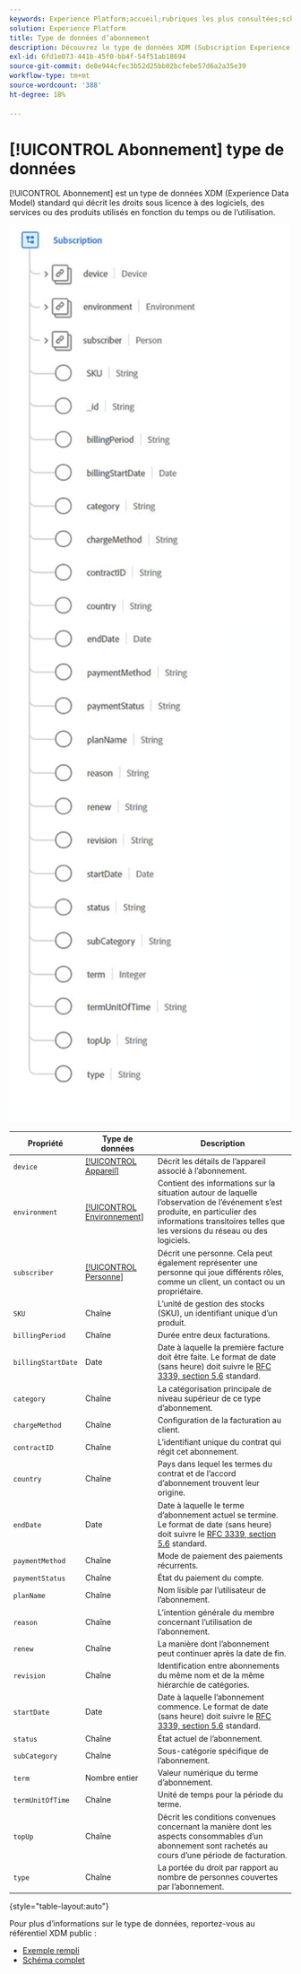 ```yaml
---
keywords: Experience Platform;accueil;rubriques les plus consultées;schéma;schéma;XDM;champs;schémas;schémas;abonnement;type de données;type de données;type de données
solution: Experience Platform
title: Type de données d’abonnement
description: Découvrez le type de données XDM (Subscription Experience Data Model).
exl-id: 6fd1e073-441b-45f0-bb4f-54f51ab18694
source-git-commit: de8e944cfec3b52d25bb02bcfebe57d6a2a35e39
workflow-type: tm+mt
source-wordcount: '388'
ht-degree: 18%

---
```


# [!UICONTROL Abonnement] type de données

[!UICONTROL Abonnement] est un type de données XDM (Experience Data Model) standard qui décrit les droits sous licence à des logiciels, des services ou des produits utilisés en fonction du temps ou de l’utilisation.

<img src="../images/data-types/subscription-data-type.png" width="500" /><br />

| Propriété | Type de données | Description |
| --- | --- | --- |
| `device` | [[!UICONTROL Appareil]](./device.md) | Décrit les détails de l’appareil associé à l’abonnement. |
| `environment` | [[!UICONTROL Environnement]](./environment.md) | Contient des informations sur la situation autour de laquelle l’observation de l’événement s’est produite, en particulier des informations transitoires telles que les versions du réseau ou des logiciels. |
| `subscriber` | [[!UICONTROL Personne]](./person.md) | Décrit une personne. Cela peut également représenter une personne qui joue différents rôles, comme un client, un contact ou un propriétaire. |
| `SKU` | Chaîne | L’unité de gestion des stocks (SKU), un identifiant unique d’un produit. |
| `billingPeriod` | Chaîne | Durée entre deux facturations. |
| `billingStartDate` | Date | Date à laquelle la première facture doit être faite. Le format de date (sans heure) doit suivre le [RFC 3339, section 5.6](https://tools.ietf.org/html/rfc3339#section-5.6) standard. |
| `category` | Chaîne | La catégorisation principale de niveau supérieur de ce type d’abonnement. |
| `chargeMethod` | Chaîne | Configuration de la facturation au client. |
| `contractID` | Chaîne | L’identifiant unique du contrat qui régit cet abonnement. |
| `country` | Chaîne | Pays dans lequel les termes du contrat et de l’accord d’abonnement trouvent leur origine. |
| `endDate` | Date | Date à laquelle le terme d’abonnement actuel se termine. Le format de date (sans heure) doit suivre le [RFC 3339, section 5.6](https://tools.ietf.org/html/rfc3339#section-5.6) standard. |
| `paymentMethod` | Chaîne | Mode de paiement des paiements récurrents. |
| `paymentStatus` | Chaîne | État du paiement du compte. |
| `planName` | Chaîne | Nom lisible par l’utilisateur de l’abonnement. |
| `reason` | Chaîne | L’intention générale du membre concernant l’utilisation de l’abonnement. |
| `renew` | Chaîne | La manière dont l’abonnement peut continuer après la date de fin. |
| `revision` | Chaîne | Identification entre abonnements du même nom et de la même hiérarchie de catégories. |
| `startDate` | Date | Date à laquelle l’abonnement commence. Le format de date (sans heure) doit suivre le [RFC 3339, section 5.6](https://tools.ietf.org/html/rfc3339#section-5.6) standard. |
| `status` | Chaîne | État actuel de l’abonnement. |
| `subCategory` | Chaîne | Sous-catégorie spécifique de l’abonnement. |
| `term` | Nombre entier | Valeur numérique du terme d’abonnement. |
| `termUnitOfTime` | Chaîne | Unité de temps pour la période du terme. |
| `topUp` | Chaîne | Décrit les conditions convenues concernant la manière dont les aspects consommables d’un abonnement sont rachetés au cours d’une période de facturation. |
| `type` | Chaîne | La portée du droit par rapport au nombre de personnes couvertes par l’abonnement. |

{style="table-layout:auto"}

Pour plus d’informations sur le type de données, reportez-vous au référentiel XDM public :

* [Exemple rempli](https://github.com/adobe/xdm/blob/master/components/datatypes/industry-verticals/subscription.example.1.json)
* [Schéma complet](https://github.com/adobe/xdm/blob/master/components/datatypes/industry-verticals/subscription.schema.json)
